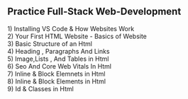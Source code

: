 <h2>Practice Full-Stack Web-Development</h2>
1) Installing VS Code & How Websites Work            <br>
2) Your First HTML Website - Basics of Website       <br>
3) Basic Structure of an Html                        <br>
4) Heading , Paragraphs And Links                    <br>
5) Image,Lists , And Tables in Html                  <br>
6) Seo And Core Web Vitals In Html                   <br>
7) Inline & Block Elemnets in Html                   <br>
8) Inline & Block Elements in Html                   <br>
9) Id & Classes in Html                              <br>
